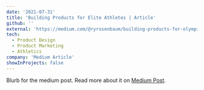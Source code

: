 ```yaml
---
date: '2021-07-31'
title: 'Building Products for Elite Athletes | Article'
github: ''
external: 'https://medium.com/@ryrosenbaum/building-products-for-olympians-and-elite-athletes-7cb155b340e1'
tech:
  - Product Design
  - Product Marketing
  - Athletics
company: 'Medium Article'
showInProjects: false
---
```


Blurb for the medium post. Read more about it on [Medium Post](https://medium.com/@ryrosenbaum/building-products-for-olympians-and-elite-athletes-7cb155b340e1).
